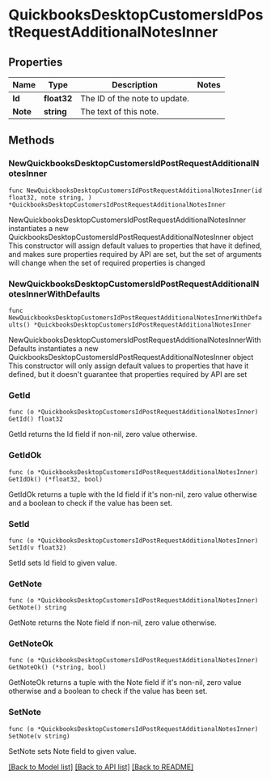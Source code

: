 # QuickbooksDesktopCustomersIdPostRequestAdditionalNotesInner

## Properties

Name | Type | Description | Notes
------------ | ------------- | ------------- | -------------
**Id** | **float32** | The ID of the note to update. | 
**Note** | **string** | The text of this note. | 

## Methods

### NewQuickbooksDesktopCustomersIdPostRequestAdditionalNotesInner

`func NewQuickbooksDesktopCustomersIdPostRequestAdditionalNotesInner(id float32, note string, ) *QuickbooksDesktopCustomersIdPostRequestAdditionalNotesInner`

NewQuickbooksDesktopCustomersIdPostRequestAdditionalNotesInner instantiates a new QuickbooksDesktopCustomersIdPostRequestAdditionalNotesInner object
This constructor will assign default values to properties that have it defined,
and makes sure properties required by API are set, but the set of arguments
will change when the set of required properties is changed

### NewQuickbooksDesktopCustomersIdPostRequestAdditionalNotesInnerWithDefaults

`func NewQuickbooksDesktopCustomersIdPostRequestAdditionalNotesInnerWithDefaults() *QuickbooksDesktopCustomersIdPostRequestAdditionalNotesInner`

NewQuickbooksDesktopCustomersIdPostRequestAdditionalNotesInnerWithDefaults instantiates a new QuickbooksDesktopCustomersIdPostRequestAdditionalNotesInner object
This constructor will only assign default values to properties that have it defined,
but it doesn't guarantee that properties required by API are set

### GetId

`func (o *QuickbooksDesktopCustomersIdPostRequestAdditionalNotesInner) GetId() float32`

GetId returns the Id field if non-nil, zero value otherwise.

### GetIdOk

`func (o *QuickbooksDesktopCustomersIdPostRequestAdditionalNotesInner) GetIdOk() (*float32, bool)`

GetIdOk returns a tuple with the Id field if it's non-nil, zero value otherwise
and a boolean to check if the value has been set.

### SetId

`func (o *QuickbooksDesktopCustomersIdPostRequestAdditionalNotesInner) SetId(v float32)`

SetId sets Id field to given value.


### GetNote

`func (o *QuickbooksDesktopCustomersIdPostRequestAdditionalNotesInner) GetNote() string`

GetNote returns the Note field if non-nil, zero value otherwise.

### GetNoteOk

`func (o *QuickbooksDesktopCustomersIdPostRequestAdditionalNotesInner) GetNoteOk() (*string, bool)`

GetNoteOk returns a tuple with the Note field if it's non-nil, zero value otherwise
and a boolean to check if the value has been set.

### SetNote

`func (o *QuickbooksDesktopCustomersIdPostRequestAdditionalNotesInner) SetNote(v string)`

SetNote sets Note field to given value.



[[Back to Model list]](../README.md#documentation-for-models) [[Back to API list]](../README.md#documentation-for-api-endpoints) [[Back to README]](../README.md)


